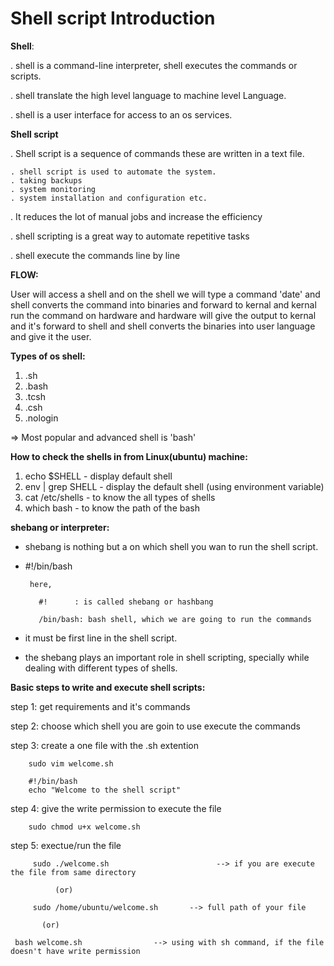# Shell script Introduction #

**Shell**:

. shell is a command-line interpreter, shell executes the commands or scripts.

. shell translate the high level language to machine level Language.

. shell is a user interface for access to an os services.

**Shell script**

. Shell script is a sequence of commands these are written in a text file.
    
    . shell script is used to automate the system.
    . taking backups
    . system monitoring
    . system installation and configuration etc.


. It reduces the lot of manual jobs and increase the efficiency

. shell scripting is a great way to automate repetitive tasks

.  shell execute the commands line by line 


**FLOW:**

User will access a shell and on the shell we will type a command 'date' and shell converts
the command into binaries and forward to kernal and kernal run the command on hardware and hardware will give the output to kernal and it's forward to shell and shell converts the binaries into user language and give it the user.


**Types of os shell:**

1) .sh
2) .bash
3) .tcsh
4) .csh
5) .nologin

 =>  Most popular and advanced shell is 'bash'


**How to check the shells in from Linux(ubuntu) machine:**

1. echo $SHELL 		   - display default shell
2. env | grep SHELL    - display the default shell (using environment variable)
3. cat /etc/shells     - to know the all types of shells
4. which bash          - to know the path of the bash



**shebang or interpreter:**

*  shebang is nothing but a on which shell you wan to run the shell script.

*  #!/bin/bash

		here,

          #! 	  : is called shebang or hashbang

          /bin/bash: bash shell, which we are going to run the commands

* it must be first line in the shell script.

* the shebang plays an important role in shell scripting, specially while dealing with different types of shells.
 

**Basic steps to write and execute shell scripts:**

step 1: get requirements and it's commands 

step 2: choose which shell you are goin to use execute the commands 

step 3: create a one file with the .sh extention  
        
		sudo vim welcome.sh 
        
		#!/bin/bash
        echo "Welcome to the shell script"


step 4: give the write permission to execute the file 
        
		sudo chmod u+x welcome.sh 


step 5: exectue/run the file 
   
         sudo ./welcome.sh  				      --> if you are execute the file from same directory 
		  
		      (or) 
        
         sudo /home/ubuntu/welcome.sh 		--> full path of your file 

           (or)
        
	 bash welcome.sh     	        --> using with sh command, if the file doesn't have write permission 
         
		 
